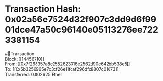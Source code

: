 
Transaction Hash: 0x02a56e7524d32f907c3dd9d6f9901dce47a50c96140e05113276ee7223381154
====================================================================================
  
#💸Transaction  
Block: [[14456710]]  
From: [[0x7f268357a8c2552623316e2562d90e642bb538e5]]  
To: [[0x5b3256965e7c3cf26e11fcaf296dfc8807c01073]]  
Transferred: 0.002625 Ether